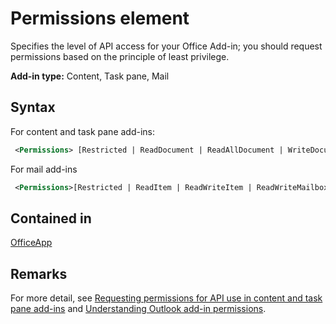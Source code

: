 # Permissions element

Specifies the level of API access for your Office Add-in; you should request permissions based on the principle of least privilege.

**Add-in type:** Content, Task pane, Mail

## Syntax

For content and task pane add-ins:

```XML
 <Permissions> [Restricted | ReadDocument | ReadAllDocument | WriteDocument | ReadWriteDocument]</Permissions>
```

For mail add-ins

```XML
 <Permissions>[Restricted | ReadItem | ReadWriteItem | ReadWriteMailbox]</Permissions>
```

## Contained in

[OfficeApp](officeapp.md)

## Remarks

For more detail, see [Requesting permissions for API use in content and task pane add-ins](https://docs.microsoft.com/en-us/office/dev/add-ins/develop/requesting-permissions-for-api-use-in-content-and-task-pane-add-ins) and [Understanding Outlook add-in permissions](https://docs.microsoft.com/en-us/outlook/add-ins/understanding-outlook-add-in-permissions).
